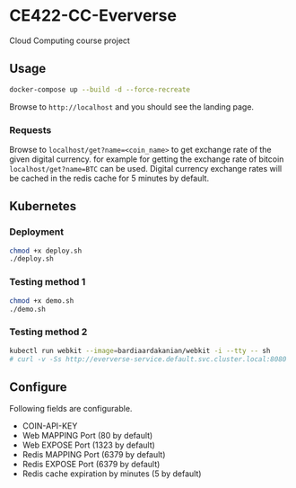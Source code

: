# CE422-CC-Eververse
Cloud Computing course project

## Usage
```bash
docker-compose up --build -d --force-recreate
```
Browse to `http://localhost` and you should see the landing page.

### Requests

Browse to `localhost/get?name=<coin_name>` to get exchange rate of the given digital currency. for example for getting the exchange rate of bitcoin `localhost/get?name=BTC` can be used.
Digital currency exchange rates will be cached in the redis cache for 5 minutes by default.

## Kubernetes
### Deployment
```bash
chmod +x deploy.sh
./deploy.sh
```

### Testing method 1
```bash
chmod +x demo.sh
./demo.sh
```
### Testing method 2
```bash
kubectl run webkit --image=bardiaardakanian/webkit -i --tty -- sh
# curl -v -Ss http://eververse-service.default.svc.cluster.local:8080
```

## Configure

Following fields are configurable.
- COIN-API-KEY
- Web MAPPING Port (80 by default)
- Web EXPOSE Port (1323 by default)
- Redis MAPPING Port (6379 by default)
- Redis EXPOSE Port (6379 by default)
- Redis cache expiration by minutes (5 by default)
